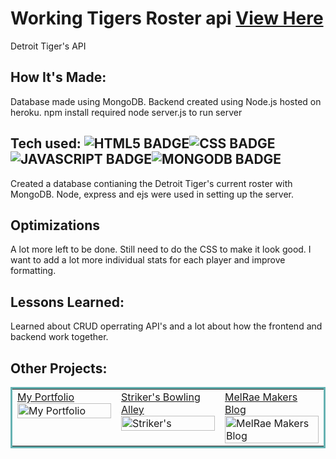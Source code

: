 # Working Tigers Roster api <a href="https://tigersapi.herokuapp.com/" target="_blank">View Here</a>
Detroit Tiger's API


## How It's Made:
Database made using MongoDB.  Backend created using Node.js hosted on heroku.  npm install required node server.js to run server

## Tech used: ![HTML5 BADGE](https://img.shields.io/static/v1?label=|&message=HTML5&color=23555f&style=plastic&logo=html5)![CSS BADGE](https://img.shields.io/static/v1?label=|&message=CSS3&color=285f65&style=plastic&logo=css3)![JAVASCRIPT BADGE](https://img.shields.io/static/v1?label=|&message=JAVASCRIPT&color=3c7f5d&style=plastic&logo=javascript)![MONGODB BADGE](https://img.shields.io/static/v1?label=|&message=MONGO-DB&color=cdd148&style=plastic&logo=mongodb)

Created a database contianing the Detroit Tiger's current roster with MongoDB. Node, express and ejs were used in setting up the server.   


## Optimizations

A lot more left to be done.  Still need to do the CSS to make it look good.  I want to add a lot more individual stats for each player and improve formatting.

## Lessons Learned:

Learned about CRUD operrating API's and a lot about how the frontend and backend work together.


## Other Projects:


<table bordercolor="#66b2b2">
  
  <tr>
      <td width="33.3%"  style="align:center;" valign="top">
<a target="_blank" href="https://j-mataway.github.io/portfolio/">My Portfolio</a>
        <br />
      <a target="_blank" href="https://j-mataway.github.io/portfolio/">
            <img src="https://github.com/j-mataway/portfolio/blob/main/images/portfolio.gif" width="100%"  alt="My Portfolio"/>
        </a>
    </td>
    <td width="33.3%"  style="align:center;" valign="top">
<a target="_blank" href="https://j-mataway.github.io/strikers/">Striker's Bowling Alley</a>
        <br />
      <a target="_blank" href="https://j-mataway.github.io/strikers/">
            <img src="https://github.com/j-mataway/strikers/blob/main/images/strikers.gif" width="100%"  alt="Striker's"/>
        </a>
    </td>
    <td width="33.3%" valign="top">
<a target="_blank" href="https://melraemakers.com/">MelRae Makers Blog</a>
      <br />
        <a target="_blank" href="https://melraemakers.com/">
          <img src="https://github.com/j-mataway/melraeblog/blob/main/MelRaeDesign/images/melraedesign.gif" width="100%" alt="MelRae Makers Blog"/>
        </a>
    </td>
  </tr>
</table>
